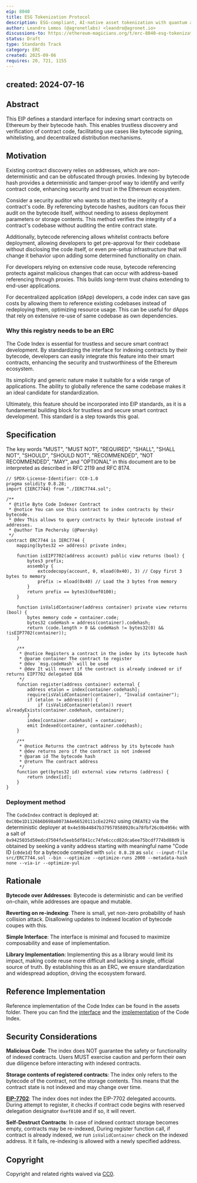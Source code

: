 ```yaml
---
eip: 8040
title: ESG Tokenization Protocol
description: ESG-compliant, AI-native asset tokenization with quantum auditability and lifecycle integrity.
author: Leandro Lemos (@agronetlabs) <leandro@agronet.io>
discussions-to: https://ethereum-magicians.org/t/erc-8040-esg-tokenization-protocol/25846
status: Draft
type: Standards Track
category: ERC
created: 2025-09-06
requires: 20, 721, 1155
---
```

created: 2024-07-16
---

## Abstract

This EIP defines a standard interface for indexing smart contracts on Ethereum by their bytecode hash. This enables trustless discovery and verification of contract code, facilitating use cases like bytecode signing, whitelisting, and decentralized distribution mechanisms.

## Motivation

Existing contract discovery relies on addresses, which are non-deterministic and can be obfuscated through proxies. Indexing by bytecode hash provides a deterministic and tamper-proof way to identify and verify contract code, enhancing security and trust in the Ethereum ecosystem.

Consider a security auditor who wants to attest to the integrity of a contract's code. By referencing bytecode hashes, auditors can focus their audit on the bytecode itself, without needing to assess deployment parameters or storage contents. This method verifies the integrity of a contract's codebase without auditing the entire contract state.

Additionally, bytecode referencing allows whitelist contracts before deployment, allowing developers to get pre-approval for their codebase without disclosing the code itself, or even pre-setup infrastructure that will change it behavior upon adding some determined functionality on chain.

For developers relying on extensive code reuse, bytecode referencing protects against malicious changes that can occur with address-based referencing through proxies. This builds long-term trust chains extending to end-user applications.

For decentralized application (dApp) developers, a code index can save gas costs by allowing them to reference existing codebases instead of redeploying them, optimizing resource usage. This can be useful for dApps that rely on extensive re-use of same codebase as own dependencies.

### Why this registry needs to be an ERC

The Code Index is essential for trustless and secure smart contract development. By standardizing the interface for indexing contracts by their bytecode, developers can easily integrate this feature into their smart contracts, enhancing the security and trustworthiness of the Ethereum ecosystem.

Its simplicity and generic nature make it suitable for a wide range of applications. The ability to globally reference the same codebase makes it an ideal candidate for standardization.

Ultimately, this feature should be incorporated into EIP standards, as it is a fundamental building block for trustless and secure smart contract development. This standard is a step towards this goal.

## Specification

The key words "MUST", "MUST NOT", "REQUIRED", "SHALL", "SHALL NOT", "SHOULD", "SHOULD NOT", "RECOMMENDED", "NOT RECOMMENDED", "MAY", and "OPTIONAL" in this document are to be interpreted as described in RFC 2119 and RFC 8174.

```solidity
// SPDX-License-Identifier: CC0-1.0
pragma solidity 0.8.28;
import {IERC7744} from "./IERC7744.sol";

/**
 * @title Byte Code Indexer Contract
 * @notice You can use this contract to index contracts by their bytecode.
 * @dev This allows to query contracts by their bytecode instead of addresses.
 * @author Tim Pechersky (@Peersky)
 */
contract ERC7744 is IERC7744 {
    mapping(bytes32 => address) private index;

    function isEIP7702(address account) public view returns (bool) {
        bytes3 prefix;
        assembly {
            extcodecopy(account, 0, mload(0x40), 3) // Copy first 3 bytes to memory
            prefix := mload(0x40) // Load the 3 bytes from memory
        }
        return prefix == bytes3(0xef0100);
    }

    function isValidContainer(address container) private view returns (bool) {
        bytes memory code = container.code;
        bytes32 codeHash = address(container).codehash;
        return (code.length > 0 && codeHash != bytes32(0) && !isEIP7702(container));
    }

    /**
     * @notice Registers a contract in the index by its bytecode hash
     * @param container The contract to register
     * @dev `msg.codeHash` will be used
     * @dev It will revert if the contract is already indexed or if returns EIP7702 delegated EOA
     */
    function register(address container) external {
        address etalon = index[container.codehash];
        require(isValidContainer(container), "Invalid container");
        if (etalon != address(0)) {
            if (isValidContainer(etalon)) revert alreadyExists(container.codehash, container);
        }
        index[container.codehash] = container;
        emit Indexed(container, container.codehash);
    }

    /**
     * @notice Returns the contract address by its bytecode hash
     * @dev returns zero if the contract is not indexed
     * @param id The bytecode hash
     * @return The contract address
     */
    function get(bytes32 id) external view returns (address) {
        return index[id];
    }
}
```

### Deployment method

The `CodeIndex` contract is deployed at: `0xC0De1D1126b6D698a0073A4e66520111cEe22F62` using `CREATE2` via the deterministic deployer at `0x4e59b44847b379578588920ca78fbf26c0b4956c` with a salt of `0x9425035d50edcd7504fe5eeb5df841cc74fe6cccd82dca6ee75bcdf774bd88d9` is obtained by seeking a vanity address starting with meaningful name "Code ID (`c0de1d`) for a bytecode compiled with `solc 0.8.28` as `solc --input-file src/ERC7744.sol --bin --optimize --optimize-runs 2000 --metadata-hash none --via-ir --optimize-yul`

## Rationale

**Bytecode over Addresses**: Bytecode is deterministic and can be verified on-chain, while addresses are opaque and mutable.

**Reverting on re-indexing**: There is small, yet non-zero probability of hash collision attack. Disallowing updates to indexed location of bytecode coupes with this.

**Simple Interface**: The interface is minimal and focused to maximize composability and ease of implementation.

**Library Implementation**: Implementing this as a library would limit its impact, making code reuse more difficult and lacking a single, official source of truth. By establishing this as an ERC, we ensure standardization and widespread adoption, driving the ecosystem forward.

## Reference Implementation

Reference implementation of the Code Index can be found in the assets folder. There you can find the [interface](../assets/eip-7744/IERC7744.sol) and the [implementation](../assets/eip-7744/ERC7744.sol) of the Code Index.

## Security Considerations

**Malicious Code**: The index does NOT guarantee the safety or functionality of indexed contracts. Users MUST exercise caution and perform their own due diligence before interacting with indexed contracts.

**Storage contents of registered contracts**: The index only refers to the bytecode of the contract, not the storage contents. This means that the contract state is not indexed and may change over time.

**[EIP-7702]**: The index does not index the EIP-7702 delegated accounts. During attempt to register, it checks if contract code begins with reserved delegation designator `0xef0100` and if so, it will revert.

**Self-Destruct Contracts**: In case of indexed contract storage becomes empty, contracts may be re-indexed, During register function call, if contract is already indexed, we run `isValidContainer` check on the indexed address. It it fails, re-indexing is allowed with a newly specified address.

[EIP-7702]: ./eip-7702.md

## Copyright

Copyright and related rights waived via [CC0](../LICENSE.md).
